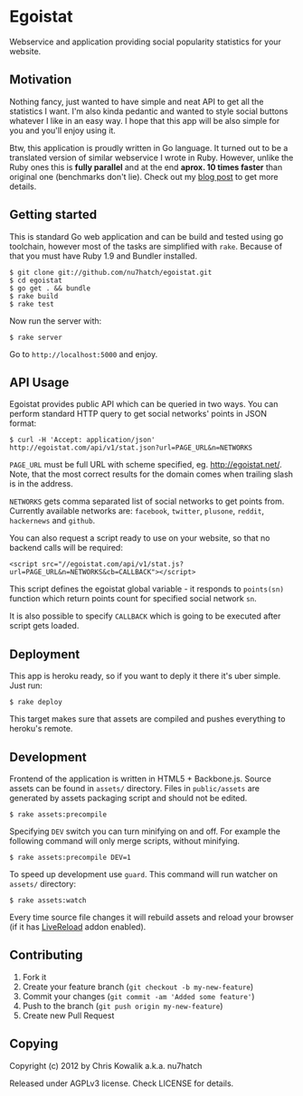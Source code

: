 # Egoistat

Webservice and application providing social popularity statistics 
for your website.

## Motivation

Nothing fancy, just wanted to have simple and neat API to get all the 
statistics I want. I'm also kinda pedantic and wanted to style social 
buttons whatever I like in an easy way. I hope that this app will be
also simple for you and you'll enjoy using it.

Btw, this application is proudly written in Go language. It turned out
to be a translated version of similar webservice I wrote in Ruby. 
However, unlike the Ruby ones this is **fully parallel** and at the end
**aprox. 10 times faster** than original one (benchmarks don't lie). 
Check out my [blog post](http://areyoufuckingcoding.me/2012/08/14/parallelism-for-the-win/) 
to get more details.

## Getting started

This is standard Go web application and can be build and tested using
go toolchain, however most of the tasks are simplified with `rake`.
Because of that you must have Ruby 1.9 and Bundler installed.  

    $ git clone git://github.com/nu7hatch/egoistat.git
    $ cd egoistat
    $ go get . && bundle
    $ rake build
    $ rake test

Now run the server with:

    $ rake server

Go to `http://localhost:5000` and enjoy.

## API Usage

Egoistat provides public API which can be queried in two ways. You can 
perform standard HTTP query to get social networks' points in JSON format:

    $ curl -H 'Accept: application/json' http://egoistat.com/api/v1/stat.json?url=PAGE_URL&n=NETWORKS

`PAGE_URL` must be full URL with scheme specified, eg. http://egoistat.net/.
Note, that the most correct results for the domain comes when trailing
slash is in the address.

`NETWORKS` gets comma separated list of social networks to get points from. 
Currently available networks are: `facebook`, `twitter`, `plusone`, `reddit`, 
`hackernews` and `github`.

You can also request a script ready to use on your website, so that no backend 
calls will be required:

    <script src="//egoistat.com/api/v1/stat.js?url=PAGE_URL&n=NETWORKS&cb=CALLBACK"></script>

This script defines the egoistat global variable - it responds to `points(sn)` function which
return points count for specified social network `sn`.

It is also possible to specify `CALLBACK` which is going to be executed after
script gets loaded.

## Deployment

This app is heroku ready, so if you want to deply it there it's uber simple.
Just run:

    $ rake deploy

This target makes sure that assets are compiled and pushes everything to
heroku's remote. 

## Development

Frontend of the application is written in HTML5 + Backbone.js. Source
assets can be found in `assets/` directory. Files in `public/assets` are 
generated by assets packaging script and should not be edited.

    $ rake assets:precompile

Specifying `DEV` switch you can turn minifying on and off. For example
the following command will only merge scripts, without minifying.

    $ rake assets:precompile DEV=1

To speed up development use `guard`. This command will run watcher
on `assets/` directory: 

    $ rake assets:watch

Every time source file changes it will rebuild assets and reload 
your browser (if it has [LiveReload](http://livereload.com/) addon
enabled).

## Contributing

1. Fork it
2. Create your feature branch (`git checkout -b my-new-feature`)
3. Commit your changes (`git commit -am 'Added some feature'`)
4. Push to the branch (`git push origin my-new-feature`)
5. Create new Pull Request

## Copying

Copyright (c) 2012 by Chris Kowalik a.k.a. nu7hatch

Released under AGPLv3 license. Check LICENSE for details.
